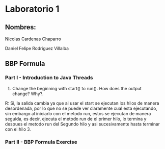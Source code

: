 # Laboratorio 1


## Nombres:

Nicolas Cardenas Chaparro

Daniel Felipe Rodriguez Villalba


## BBP Formula
### Part I - Introduction to Java Threads

1. Change the beginning with start() to run(). How does the output change? Why?.

R: Si, la salida cambia ya que al usar el start se ejecutan los hilos de manera desordenada, por lo que no se puede ver claramente cual esta ejecutando, sin embargo al iniciarlo con el metodo run, estos se ejecutan de manera seguida, es decir, ejecuta el metodo run de el primer hilo, lo termina y despues el metodo run del Segundo hilo y asi sucesivamente hasta terminar con el hilo 3.

### Part II - BBP Formula Exercise
